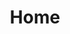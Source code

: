 ---
home: true
title: Home
heroImage: /mysql.png
actions:
  - text: 快速上手 →
    link: /guide/00.Mysql/
    type: primary
  - text: 仓库简介
    link: /guide/
    type: secondary
features:
  - title: Simplicity First
    details: Minimal setup with markdown-centered project structure helps you focus on writing.
  - title: Vue-Powered
    details: Enjoy the dev experience of Vue, use Vue components in markdown, and develop custom themes with Vue.
  - title: Performant
    details: VuePress generates pre-rendered static HTML for each page, and runs as an SPA once a page is loaded.
  - title: Themes
    details: Providing a default theme out of the box. You can also choose a community theme or create your own one.
  - title: Plugins
    details: Flexible plugin API, allowing plugins to provide lots of plug-and-play features for your site. 
  - title: Bundlers
    details: Both Webpack and Vite are supported. Choose the one you like!
footer: MIT Licensed | Copyright © 2018-present Sue-52
---